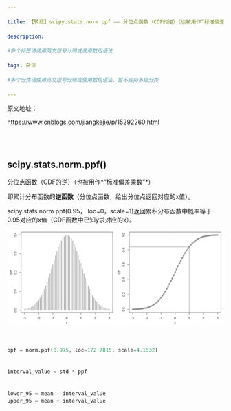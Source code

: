 ```yaml
---

title: 【转载】scipy.stats.norm.ppf —— 分位点函数（CDF的逆）（也被用作“标准偏差乘数”）
 
description: 

#多个标签请使用英文逗号分隔或使用数组语法

tags: 杂谈

#多个分类请使用英文逗号分隔或使用数组语法，暂不支持多级分类

---
```




原文地址：

https://www.cnblogs.com/jiangkejie/p/15292260.html

<br/>

<br/>



## scipy.stats.norm.ppf()

分位点函数（CDF的逆）（也被用作*“标准偏差乘数”*）

即累计分布函数的**逆函数**（分位点函数，给出分位点返回对应的x值）。

scipy.stats.norm.ppf(0.95， loc=0，scale=1)返回累积分布函数中概率等于0.95对应的x值（CDF函数中已知y求对应的x）。





![img](./2024_10_12_2_scipy.stats.norm.ppf.assets/1015018-20210916095519508-246912327.png)

<br/>



```python
ppf = norm.ppf(0.975, loc=172.7815, scale=4.1532)


interval_value = std * ppf


lower_95 = mean - interval_value
upper_95 = mean + interval_value
```

